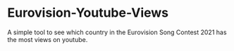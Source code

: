# Eurovision-Youtube-Views
A simple tool to see which country in the Eurovision Song Contest 2021 has the most views on youtube.

